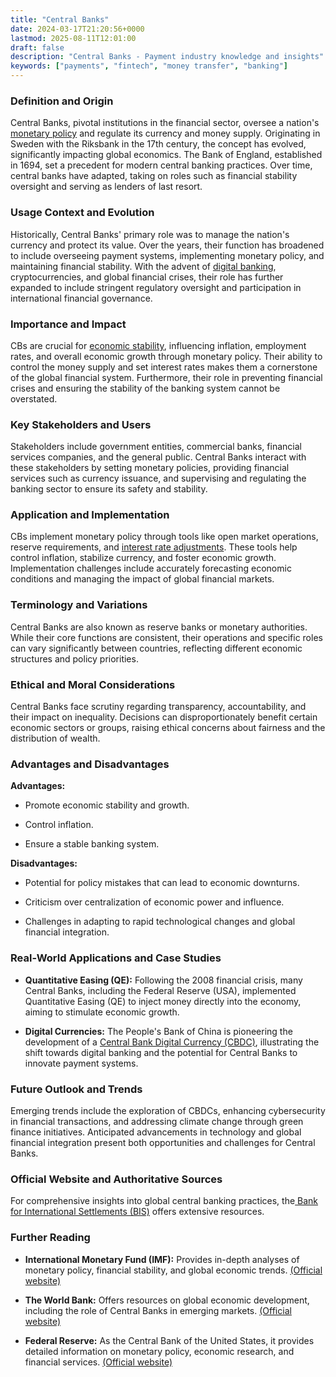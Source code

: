 ```yaml
---
title: "Central Banks"
date: 2024-03-17T21:20:56+0000
lastmod: 2025-08-11T12:01:00
draft: false
description: "Central Banks - Payment industry knowledge and insights"
keywords: ["payments", "fintech", "money transfer", "banking"]
---
```


### Definition and Origin

Central Banks, pivotal institutions in the financial sector, oversee a nation's [monetary policy](https://faisalkhanllc.xyz/resources/payments-wiki/m/monetary-policy/) and regulate its currency and money supply. Originating in Sweden with the Riksbank in the 17th century, the concept has evolved, significantly impacting global economics. The Bank of England, established in 1694, set a precedent for modern central banking practices. Over time, central banks have adapted, taking on roles such as financial stability oversight and serving as lenders of last resort.

### Usage Context and Evolution

Historically, Central Banks' primary role was to manage the nation's currency and protect its value. Over the years, their function has broadened to include overseeing payment systems, implementing monetary policy, and maintaining financial stability. With the advent of [digital banking](https://faisalkhanllc.xyz/resources/payments-wiki/d/digital-bank/), cryptocurrencies, and global financial crises, their role has further expanded to include stringent regulatory oversight and participation in international financial governance.

### Importance and Impact

CBs are crucial for [economic stability](https://faisalkhanllc.xyz/resources/payments-wiki/f/financial-stability/), influencing inflation, employment rates, and overall economic growth through monetary policy. Their ability to control the money supply and set interest rates makes them a cornerstone of the global financial system. Furthermore, their role in preventing financial crises and ensuring the stability of the banking system cannot be overstated.

### Key Stakeholders and Users

Stakeholders include government entities, commercial banks, financial services companies, and the general public. Central Banks interact with these stakeholders by setting monetary policies, providing financial services such as currency issuance, and supervising and regulating the banking sector to ensure its safety and stability.

### Application and Implementation

CBs implement monetary policy through tools like open market operations, reserve requirements, and [interest rate adjustments](https://faisalkhanllc.xyz/resources/payments-wiki/i/interest/). These tools help control inflation, stabilize currency, and foster economic growth. Implementation challenges include accurately forecasting economic conditions and managing the impact of global financial markets.

### Terminology and Variations

Central Banks are also known as reserve banks or monetary authorities. While their core functions are consistent, their operations and specific roles can vary significantly between countries, reflecting different economic structures and policy priorities.

### Ethical and Moral Considerations

Central Banks face scrutiny regarding transparency, accountability, and their impact on inequality. Decisions can disproportionately benefit certain economic sectors or groups, raising ethical concerns about fairness and the distribution of wealth.

### Advantages and Disadvantages

**Advantages:**

- Promote economic stability and growth.

- Control inflation.

- Ensure a stable banking system.

**Disadvantages:**

- Potential for policy mistakes that can lead to economic downturns.

- Criticism over centralization of economic power and influence.

- Challenges in adapting to rapid technological changes and global financial integration.

### Real-World Applications and Case Studies

- **Quantitative Easing (QE):** Following the 2008 financial crisis, many Central Banks, including the Federal Reserve (USA), implemented Quantitative Easing (QE) to inject money directly into the economy, aiming to stimulate economic growth.

- **Digital Currencies:** The People's Bank of China is pioneering the development of a [Central Bank Digital Currency (CBDC)](https://faisalkhanllc.xyz/resources/payments-wiki/c/central-bank-digital-currency-cbdc/), illustrating the shift towards digital banking and the potential for Central Banks to innovate payment systems.

### Future Outlook and Trends

Emerging trends include the exploration of CBDCs, enhancing cybersecurity in financial transactions, and addressing climate change through green finance initiatives. Anticipated advancements in technology and global financial integration present both opportunities and challenges for Central Banks.

### Official Website and Authoritative Sources

For comprehensive insights into global central banking practices, the[ Bank for International Settlements (BIS)](http://www.bis.org) offers extensive resources.

### Further Reading

- **International Monetary Fund (IMF):**  Provides in-depth analyses of monetary policy, financial stability, and global economic trends. [(Official website)](http://www.imf.org)

- **The World Bank:** Offers resources on global economic development, including the role of Central Banks in emerging markets. [(Official website)](http://www.worldbank.org)

- **Federal Reserve:** As the Central Bank of the United States, it provides detailed information on monetary policy, economic research, and financial services. [(Official website)](http://www.federalreserve.gov)